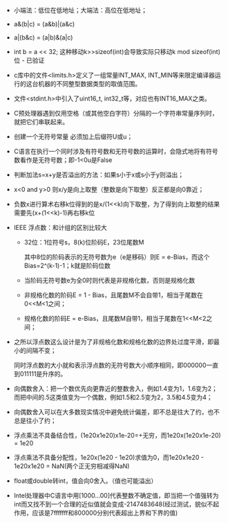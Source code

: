 - 小端法：低位在低地址；大端法：高位在低地址；
- a&(b|c) = (a&b)|(a&c)
- a|(b&c) = (a|b)&(a|c)
- int b = a << 32; 这种移动k>>sizeof(int)会导致实际只移动k mod sizeof(int)位 - 已验证
- c库中的文件<limits.h>定义了一组常量INT_MAX, INT_MIN等来限定编译器运行的这台机器的不同整型数据类型的取值范围。
- 文件<stdint.h>中引入了uint16_t, int32_t等，对应也有INT16_MAX之类。
- C预处理器遇到仅用空格（或其他空白字符）分隔的一个字符串常量序列时，就把它们串联起来。

- 创建一个无符号常量 必须加上后缀符U或u；
- C语言在执行一个同时涉及有符号数和无符号数的运算时，会隐式地将有符号数看作是无符号数；即-1<0u是False
- 判断加法s=x+y是否溢出的方法：如果s小于x或s小于y则溢出；
- x<0 and y>0 则x/y是向上取整（整数是向下取整）反正都是向0靠近；
- 负数x进行算术右移k位得到的是x/(1<<k)向下取整，为了得到向上取整的结果需要先(x+(1<<k)-1)再右移k位



- IEEE 浮点数：和计组的区别比较大

  - 32位：1位符号s，8(k)位阶码E，23位尾数M

    其中8位的阶码表示的无符号数为e（e是移码）则E = e-Bias，而这个Bias=2^(k-1)-1；k就是阶码位数

  - 当阶码无符号数e为全0时则代表是非规格化数，否则是规格化数
  - 非规格化数的阶码E = 1 - Bias，且尾数M不会自带1，相当于尾数在0<<M<1之间；
  - 规格化数的阶码E = e-Bias，且尾数M自带1，相当于尾数在1<<M<2之间；

- 之所以浮点数这么设计是为了非规格化数和规格化数的边界处过度平滑，即最小的间隔不变；

  同时浮点数的大小就和表示浮点数的无符号数大小顺序相同，即000000一直到011111是升序的。



- 向偶数舍入：把一个数优先向更靠近的整数舍入，例如1.4变为1，1.6变为2；而把中间的.5这类值变为一个偶数，例如1.5和2.5变为2，3.5和4.5变为4；
- 向偶数舍入可以在大多数现实情况中避免统计偏差，即不总是往大了约，也不总是往小了约；
- 浮点乘法不具备结合性，(1e20x1e20)x1e-20=+无穷，而1e20x(1e20x1e-20) = 1e20

- 浮点乘法不具备分配性，1e20x(1e20 - 1e20)求值为0，而1e20x1e20 - 1e20x1e20 = NaN(两个正无穷相减得NaN)



- float或double转int，值会向0舍入。（值也可能溢出）
- Intel处理器中C语言中用[1000...00]代表整数不确定值，即当把一个值强转为int而又找不到一个合理的近似值就会变成-2147483648(经过测试，貌似不起作用，应该是7fffffff和800000分别代表超出上界和下界的值)


